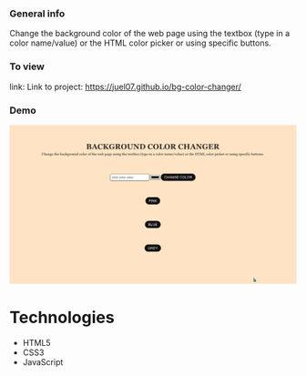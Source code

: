 ### General info
Change the background color of the web page using the textbox (type in a color name/value) or the HTML color picker or using specific buttons.

### To view
link: Link to project: https://juel07.github.io/bg-color-changer/

### Demo
![quick website demo](website-demo-gif.gif)

# Technologies 
- HTML5
- CSS3
- JavaScript